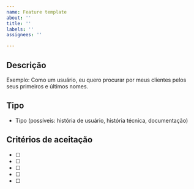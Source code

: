 ```yaml
---
name: Feature template
about: ''
title: ''
labels: ''
assignees: ''

---
```


## Descrição

Exemplo: Como um usuário, eu quero procurar por meus clientes pelos seus primeiros e últimos nomes.

## Tipo

- Tipo (possíveis: história de usuário, história técnica, documentação)

## Critérios de aceitação

- [ ]
- [ ]
- [ ]
- [ ]
- [ ]
